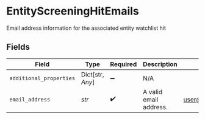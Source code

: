 # EntityScreeningHitEmails

Email address information for the associated entity watchlist hit


## Fields

| Field                   | Type                    | Required                | Description             | Example                 |
| ----------------------- | ----------------------- | ----------------------- | ----------------------- | ----------------------- |
| `additional_properties` | Dict[str, *Any*]        | :heavy_minus_sign:      | N/A                     |                         |
| `email_address`         | *str*                   | :heavy_check_mark:      | A valid email address.  | user@example.com        |